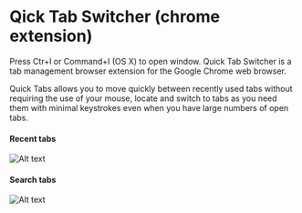 # Qick Tab Switcher  (chrome extension)

Press Ctr+I  or Command+I  (OS X) to open window.
Quick Tab Switcher is a tab management browser extension for the Google Chrome web browser. 

Quick Tabs allows you to move quickly between recently used tabs without requiring the use of your mouse, locate and switch to tabs as you need them with minimal keystrokes even when you have large numbers of open tabs.
#### Recent tabs
![Alt text](/../master/screenshots/1.png?raw=true "screenshot")


#### Search tabs
![Alt text](/../master/screenshots/2.png?raw=true "screenshot")
